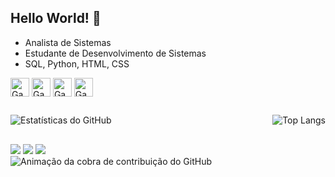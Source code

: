 ## Hello World! 👋

- Analista de Sistemas
- Estudante de Desenvolvimento de Sistemas
- SQL, Python, HTML, CSS
<div>
  <img align="center" alt="Gaab-SQLServer" height="30" width="30" src="https://cdn.jsdelivr.net/gh/devicons/devicon/icons/microsoftsqlserver/microsoftsqlserver-plain.svg">
  <img align="center" alt="Gaab-Python" height="30" width="30" src="https://cdn.jsdelivr.net/gh/devicons/devicon/icons/python/python-original.svg">
  <img align="center" alt="Gaab-HTML" height="30" width="30" src="https://cdn.jsdelivr.net/gh/devicons/devicon/icons/html5/html5-original.svg">
  <img align="center" alt="Gaab-CSS" height="30" width="30" src="https://cdn.jsdelivr.net/gh/devicons/devicon/icons/css3/css3-original.svg">
</div>

##

<div style="display: flex; justify-content: space-between; gap: 10px;">
  <img src="https://github-readme-stats.vercel.app/api?username=gaabsilva&show_icons=true&theme=radical" alt="Estatísticas do GitHub">
   <img src="https://github-readme-stats.vercel.app/api/top-langs/?username=danielperitofd&layout=compact" alt="Top Langs">
</div>

##

<div> 
  <a href="https://www.instagram.com/_gaabaraujo_/" target="_blank"><img src="https://img.shields.io/badge/-Instagram-%23E4405F?style=for-the-badge&logo=instagram&logoColor=white" target="_blank"></a>
  <a href="mailto:g.araujo1404@gmail.com"><img src="https://img.shields.io/badge/-Gmail-%23333?style=for-the-badge&logo=gmail&logoColor=white" target="_blank"></a>
  <a href="https://www.linkedin.com/in/gabrielsilvaIT/" target="_blank"><img src="https://img.shields.io/badge/-LinkedIn-%230077B5?style=for-the-badge&logo=linkedin&logoColor=white" target="_blank"></a> 
</div>

<div>
<picture>
  <source media="(prefers-color-scheme: dark)" srcset="https://raw.githubusercontent.com/gaabsilva/gaabsilva/output/github-contribution-grid-snake-dark.svg" />
  <source media="(prefers-color-scheme: light)" srcset="https://raw.githubusercontent.com/gaabsilva/gaabsilva/output/github-contribution-grid-snake.svg" />
  <img alt="Animação da cobra de contribuição do GitHub" src="https://raw.githubusercontent.com/gaabsilva/gaabsilva/output/github-contribution-grid-snake.svg" />
</picture>
</div>
